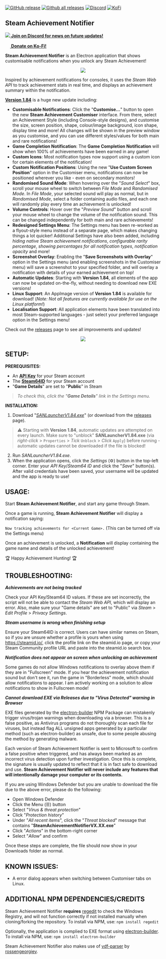 [![GitHub release](https://img.shields.io/github/release/SteamAchievementNotifier/SteamAchievementNotifier.svg?label=Release&logo=)](https://GitHub.com/SteamAchievementNotifier/SteamAchievementNotifier/releases/)
[![Github all releases](https://img.shields.io/github/downloads/SteamAchievementNotifier/SteamAchievementNotifier/total.svg?&label=Downloads&color=46C018)](https://GitHub.com/SteamAchievementNotifier/SteamAchievementNotifier/releases/)
[![Discord](https://img.shields.io/discord/903745038826229762?label=Discord&logo=discord&logoColor=ffffff&color=768bd3)](https://discord.gg/FxCFtpd3eu)
[![KoFi](https://img.shields.io/static/v1?message=Donate&logo=kofi&labelColor=5c5c5c&color=yellow&logoColor=white&label=Ko-Fi)](https://kofi.com/steamachievementnotifier)

Steam Achievement Notifier
-
**[<img src="https://api.iconify.design/akar-icons/discord-fill.svg?color=white"> Join on Discord for news on future updates!](https://discord.gg/FxCFtpd3eu)**

**[<img src="https://uploads-ssl.webflow.com/5c14e387dab576fe667689cf/61e1116779fc0a9bd5bdbcc7_Frame%206.png" width="16px"> Donate on Ko-Fi!](https://ko-fi.com/steamachievementnotifier)**

**Steam Achievement Notifier** is an Electron application that shows customisable notifications when you unlock any Steam Achievement!

<p align="center"><img src="https://user-images.githubusercontent.com/77490730/169311283-b733f2fa-9aaa-4d67-b15f-26c0f24c4b13.gif"></p>

Inspired by achievement notifications for consoles, it uses the *Steam Web API* to track achievement stats in real time, and displays an achievement summary within the notification.

**[Version 1.84](https://github.com/SteamAchievementNotifier/SteamAchievementNotifier/releases/download/1.84/SANLauncherV1.84.exe)** is a huge new update including:

- **Customisable Notifications**: Click the "**Customise...**" button to open the new **Steam Achievement Customiser** interface. From there, select an Achievement Style (including Console-style designs), and customise the size, screen position, shape, colour/image background, icon shape, display time and more! All changes will be shown in the preview window as you customise, and you can use different styles/values for both main and rare notifications!
- **Game Completion Notification**: The **Game Completion Notification** will show when 100% of achievements have been earned in any game!
- **Custom Icons**: Most notification types now support using a custom icon for certain elements of the notification!
- **Custom Notification Positions**: Using the new "**Use Custom Screen Position**" option in the Customiser menu, notifications can now be positioned wherever you like - even on secondary monitors!
- **Randomised Sound Mode**: When hovering over the "*Sound Select*" box, scroll your mouse wheel to switch between *File Mode* and *Randomised Mode*. In *File Mode*, your selected sound will play as normal, but in *Randomised Mode*, select a folder containing audio files, and each one will randomly play every time an achievement is unlocked!
- **Volume Controls**: Hover over the "*Preview Sound*" button and scroll your mouse wheel to change the volume of the notification sound. This can be changed independently for both main and rare achievements!
- **Redesigned Settings Menu**: The Settings menu has been re-worked as a flyout-style menu instead of a separate page, which makes changing things a lot quicker! Additional Settings have also been added, including *hiding native Steam achievement notifications*, *configurable rarity percentage*, *showing percentages for all notification types*, *notification opacity* and more!
- **Screenshot Overlay**: Enabling the "**Save Screenshots with Overlay**" option in the Settings menu (and enabling screenshots in the Customiser menu) will save a screenshot to your specified folder, and will overlay a notification with details of your earned achievement on top!
- **Automatic Updates**: Starting with **Version 1.84**, all elements of the app can now be updated on-the-fly, without needing to download new EXE versions!
- **Linux Support**: An AppImage version of **Version 1.84** is available for download! (*Note: Not all features are currently available for use on the Linux platform!*)
- **Localisation Support**: All application elements have been translated into most Steam-supported languages - just select your preferred language option in the Settings menu!

Check out the [releases](https://github.com/SteamAchievementNotifier/SteamAchievementNotifier/releases) page to see all improvements and updates!

<p align="center"><img src="https://user-images.githubusercontent.com/77490730/169263877-b839022d-b444-49f4-acd6-8f4e73018157.png"></p>

**SETUP:**
-

**PREREQUISITES:**
- An **[API Key](https://steamcommunity.com/login/home/?goto=%2Fdev%2Fapikey)** for your Steam account
- The **[Steam64ID](https://steamid.io/lookup)** for your Steam account
- "**Game Details**" are set to "**Public**" in Steam
> *To check this, click the "**Game Details**" link in the Settings menu.*

**INSTALLATION:**
1. Download "*[SANLauncherV1.84.exe](https://github.com/SteamAchievementNotifier/SteamAchievementNotifier/releases/download/1.84/SanLauncherV1.84.exe)*" (or download from the [releases](https://github.com/SteamAchievementNotifier/SteamAchievementNotifier/releases) page).

> ⚠ Starting with **Version 1.84**, automatic updates are attempted on every launch. Make sure to "unblock" **SANLauncherV1.84.exe** (via *right-click* > `Properties` > *Tick* `Unblock` > *Click* `Apply`) before running - automatic updates cannot be downloaded if the file is blocked!

2. Run *SANLauncherV1.84.exe*.
3. When the application opens, click the _Settings_ (⚙) button in the top-left corner. Enter your _API Key_/_Steam64 ID_ and click the "_Save_" button(s). After valid credentials have been saved, your username will be updated and the app is ready to use!

**USAGE:**
-

Start **Steam Achievement Notifier**, and start any game through Steam.

Once a game is running, **Steam Achievement Notifier** will display a notification saying:

`Now tracking achievements for <Current Game>.` (This can be turned off via the Settings menu)

Once an achievement is unlocked, a **Notification** will display containing the game name and details of the unlocked achievement!
  
🏆 Happy Achievement Hunting! 🏆

**TROUBLESHOOTING:**
-

***Achievements are not being tracked***

Check your API Key/Steam64 ID values. If these are set incorrectly, the script will not be able to contact the *Steam Web API*, which will display an error. Also, make sure your "Game details" are set to "Public" via *Steam* > *Edit Profile* > *Privacy Settings*.

***Steam username is wrong when finishing setup***

Ensure your Steam64ID is correct. Users can have similar names on Steam, so if you are unsure whether a profile is yours when using https://steamid.io/, click the profile link on the steamid.io page, or copy your Steam Community profile URL and paste into the steamid.io search box.

***Notification does not appear on screen when unlocking an achievement***

Some games do not allow Windows notifications to overlay above them if they are in "Fullscreen" mode. If you hear the achievement notification sound but don't see it, run the game in "Borderless" mode, which should allow notifications to appear. I am actively working on a solution to allow notifications to show in Fullscreen mode!

***Cannot download EXE via Releases due to "Virus Detected" warning in Browser***

EXE files generated by the [electron-builder](https://www.electron.build/) NPM Package can mistakenly trigger virus/trojan warnings when downloading via a browser. This is a false positive, as Antivirus programs do not thoroughly scan each file for viruses, but instead flag ALL unsigned apps generated by a particular method (such as electron-builder) as unsafe, due to some people abusing the method by generating malware.

Each version of Steam Achievement Notifier is sent to Microsoft to confirm a false positive when triggered, and has always been marked as an incorrect virus detection upon further investigation. Once this is complete, the signature is usually updated to reflect that it is in fact safe to download and use. **Steam Achievement Notifier will never include any features that will intentionally damage your computer or its contents.**

If you are using Windows Defender but you are unable to download the file due to the above error, please do the following:
- Open Windows Defender
- Click the Menu (☰) button
- Select "*Virus & threat protection*"
- Click "*Protection history*"
- Under "*All recent items*", click the "*Threat blocked*" message that contains "**SteamAchievementNotifierVX.XX.exe**"
- Click "*Actions*" in the bottom-right corner
- Select "*Allow*" and confirm

Once these steps are complete, the file should now show in your Downloads folder as normal.

**KNOWN ISSUES:**
-

- A error dialog appears when switching between Customiser tabs on Linux.

**ADDITIONAL NPM DEPENDENCIES/CREDITS**
-

Steam Achievement Notifier **requires** [regedit](https://github.com/ironSource/node-regedit) to check the Windows Registry, and will not function correctly if not installed manually when cloning/forking the repository. To install via NPM, use: `npm install regedit`

Optionally, the application is complied to EXE format using [electron-builder](https://www.electron.build/). To install via NPM, use: `npm install electron-builder`

Steam Achievement Notifier also makes use of [vdf-parser](https://github.com/rossengeorgiev/vdf-parser) by [rossengeorgiev](https://github.com/rossengeorgiev).
